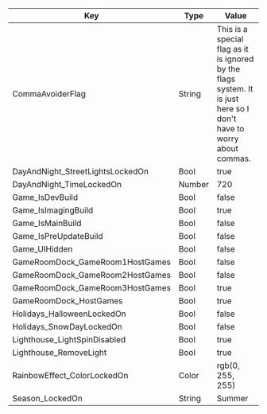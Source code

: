 | Key | Type | Value |
|-|-|-|
| CommaAvoiderFlag | String | This is a special flag as it is ignored by the flags system. It is just here so I don't have to worry about commas. |
| DayAndNight_StreetLightsLockedOn | Bool | true |
| DayAndNight_TimeLockedOn | Number | 720 |
| Game_IsDevBuild | Bool | false |
| Game_IsImagingBuild | Bool | true |
| Game_IsMainBuild | Bool | false |
| Game_IsPreUpdateBuild | Bool | false |
| Game_UIHidden | Bool | false |
| GameRoomDock_GameRoom1HostGames | Bool | false |
| GameRoomDock_GameRoom2HostGames | Bool | false |
| GameRoomDock_GameRoom3HostGames | Bool | true |
| GameRoomDock_HostGames | Bool | true |
| Holidays_HalloweenLockedOn | Bool | false |
| Holidays_SnowDayLockedOn | Bool | false |
| Lighthouse_LightSpinDisabled | Bool | true |
| Lighthouse_RemoveLight | Bool | true |
| RainbowEffect_ColorLockedOn | Color | rgb(0, 255, 255) |
| Season_LockedOn | String | Summer |